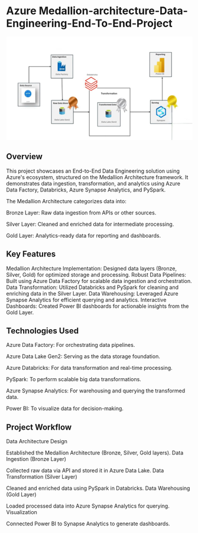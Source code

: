# Azure Medallion-architecture-Data-Engineering-End-To-End-Project

![Project Overview](https://github.com/OsamaELsohafy/Azure-Medallion-architecture-Data-Engineering-Project/blob/main/Project_overview.jpg)
## Overview

This project showcases an End-to-End Data Engineering solution using Azure's ecosystem, structured on the Medallion Architecture framework. It demonstrates data ingestion, transformation, and analytics using Azure Data Factory, Databricks, Azure Synapse Analytics, and PySpark.

The Medallion Architecture categorizes data into:

Bronze Layer: Raw data ingestion from APIs or other sources.

Silver Layer: Cleaned and enriched data for intermediate processing.

Gold Layer: Analytics-ready data for reporting and dashboards.


## Key Features
Medallion Architecture Implementation: Designed data layers (Bronze, Silver, Gold) for optimized storage and processing.
Robust Data Pipelines: Built using Azure Data Factory for scalable data ingestion and orchestration.
Data Transformation: Utilized Databricks and PySpark for cleaning and enriching data in the Silver Layer.
Data Warehousing: Leveraged Azure Synapse Analytics for efficient querying and analytics.
Interactive Dashboards: Created Power BI dashboards for actionable insights from the Gold Layer.


## Technologies Used
Azure Data Factory: For orchestrating data pipelines.

Azure Data Lake Gen2: Serving as the data storage foundation.

Azure Databricks: For data transformation and real-time processing.

PySpark: To perform scalable big data transformations.

Azure Synapse Analytics: For warehousing and querying the transformed data.

Power BI: To visualize data for decision-making.

## Project Workflow

Data Architecture Design

Established the Medallion Architecture (Bronze, Silver, Gold layers).
Data Ingestion (Bronze Layer)

Collected raw data via API and stored it in Azure Data Lake.
Data Transformation (Silver Layer)

Cleaned and enriched data using PySpark in Databricks.
Data Warehousing (Gold Layer)

Loaded processed data into Azure Synapse Analytics for querying.
Visualization

Connected Power BI to Synapse Analytics to generate dashboards.
